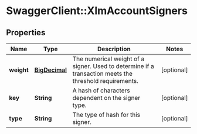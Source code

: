 # SwaggerClient::XlmAccountSigners

## Properties
Name | Type | Description | Notes
------------ | ------------- | ------------- | -------------
**weight** | [**BigDecimal**](BigDecimal.md) | The numerical weight of a signer. Used to determine if a transaction meets the threshold requirements. | [optional] 
**key** | **String** | A hash of characters dependent on the signer type. | [optional] 
**type** | **String** | The type of hash for this signer. | [optional] 

